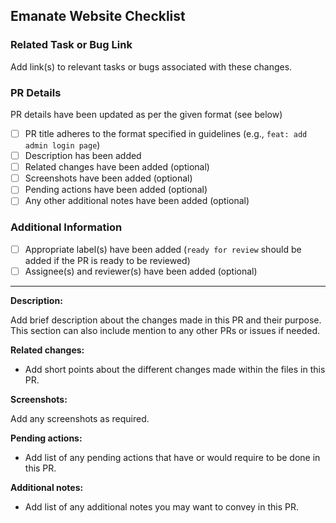 ## Emanate Website Checklist

### Related Task or Bug Link

Add link(s) to relevant tasks or bugs associated with these changes.

### PR Details

PR details have been updated as per the given format (see below)

- [ ] PR title adheres to the format specified in guidelines (e.g., `feat: add admin login page`)
- [ ] Description has been added
- [ ] Related changes have been added (optional)
- [ ] Screenshots have been added (optional)
- [ ] Pending actions have been added (optional)
- [ ] Any other additional notes have been added (optional)

### Additional Information

- [ ] Appropriate label(s) have been added (`ready for review` should be added if the PR is ready to be reviewed)
- [ ] Assignee(s) and reviewer(s) have been added (optional)

---

**Description:**

Add brief description about the changes made in this PR and their purpose. This section can also include mention to any other PRs or issues if needed.

**Related changes:**

- Add short points about the different changes made within the files in this PR.

**Screenshots:**

Add any screenshots as required.

**Pending actions:**

- Add list of any pending actions that have or would require to be done in this PR.

**Additional notes:**

- Add list of any additional notes you may want to convey in this PR.
